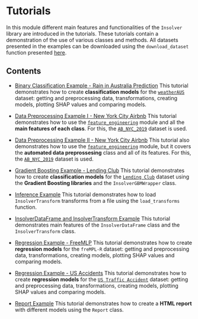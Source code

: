 # Tutorials
In this module different main features and functionalities of the `Insolver` library are introduced in the tutorials. 
These tutorials contain a demonstration of the use of various classes and methods. All datasets presented in the examples can be downloaded using the `download_dataset` function presented [here](https://github.com/MindSetLib/Insolver/blob/master/insolver/model_tools/model_utils.py).

## Сontents
- [Binary Classification Example - Rain in Australia Prediction](https://github.com/MindSetLib/Insolver/blob/master/tutorials/Binary%20Classification%20Example%20-%20Rain%20in%20Australia%20Prediction.ipynb)
This tutorial demonstrates how to create **classification models** for the [`weatherAUS`](https://www.kaggle.com/jsphyg/weather-dataset-rattle-package) dataset: getting and preprocessing data, transformations, creating models, plotting SHAP values and comparing models.

- [Data Preprocessing Example I - New York City Airbnb](https://github.com/MindSetLib/Insolver/blob/master/tutorials/Data%20Preprocessing%20Example%20I%20-%20New%20York%20City%20Airbnb.ipynb)
This tutorial demonstrates how to use the [`feature_engineering`](https://github.com/MindSetLib/Insolver/tree/master/insolver/feature_engineering) module and all the **main features of each class**. For this, the [`AB_NYC_2019`](https://www.kaggle.com/dgomonov/new-york-city-airbnb-open-data) dataset is used. 

- [Data Preprocessing Example II - New York City Airbnb](https://github.com/MindSetLib/Insolver/blob/master/tutorials/Data%20Preprocessing%20Example%20II%20-%20New%20York%20City%20Airbnb.ipynb)
This tutorial also demonstrates how to use the [`feature_engineering`](https://github.com/MindSetLib/Insolver/tree/master/insolver/feature_engineering) module, but it covers the **automated data preprossesing** class and all of its features. For this, the [`AB_NYC_2019`](https://www.kaggle.com/dgomonov/new-york-city-airbnb-open-data) dataset is used. 

- [Gradient Boosting Example - Lending Club](https://github.com/MindSetLib/Insolver/blob/master/tutorials/Gradient%20Boosting%20Example%20-%20Lending%20Club.ipynb)
This tutorial demonstrates how to create **classification models** for the [`Lending Club`](https://www.kaggle.com/wordsforthewise/lending-club) dataset using the **Gradient Boosting libraries** and the `InsolverGBMWrapper` class.

- [Inference Example](https://github.com/MindSetLib/Insolver/blob/master/tutorials/Transforms%20Inference%20Example.ipynb)
This tutorial demonstrates how to load `InsolverTransform` transforms from a file using the `load_transforms` function.

- [InsolverDataFrame and InsolverTransform Example](https://github.com/MindSetLib/Insolver/blob/master/tutorials/InsolverDataFrame%20and%20InsolverTransform%20Example.ipynb)
This tutorial demonstrates main features of the `InsolverDataFrame` class and the `InsolverTransform` class.

- [Regression Example - FreeMLP](https://github.com/MindSetLib/Insolver/blob/master/tutorials/Regression%20Example%20-%20FreeMLP.ipynb)
This tutorial demonstrates how to create **regression models** for the `freMPL-R` dataset: getting and preprocessing data, transformations, creating models, plotting SHAP values and comparing models.

- [Regression Example - US Accidents](https://github.com/MindSetLib/Insolver/blob/master/tutorials/Regression%20Example%20-%20FreeMLP.ipynb)
This tutorial demonstrates how to create **regression models** for the [`US Traffic Accident`](https://smoosavi.org/datasets/us_accidents) dataset: getting and preprocessing data, transformations, creating models, plotting SHAP values and comparing models.

- [Report Example](https://github.com/MindSetLib/Insolver/blob/master/tutorials/Report%20Example.ipynb)
This tutorial demonstrates how to create a **HTML report** with different models using the `Report` class.
